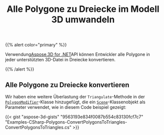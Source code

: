 ﻿---
title: Alle Polygone zu Dreiecke im Modell 3D umwandeln
type: docs
weight: 10
url: /de/net/convert-all-polygons-to-triangles-in-3d-model/
description: Mit Aspose.3D for .NET API können Entwickler alle Polygone in jeder unterstützten 3D-Datei in Dreiecke konvertieren.
---
{{% alert color="primary" %}}

Verwendung[Aspose.3D for .NET](http://products.aspose.com/3d/net)API können Entwickler alle Polygone in jeder unterstützten 3D-Datei in Dreiecke konvertieren.

{{% /alert %}}
## **Alle Polygone zu Dreiecke konvertieren**
Wir haben eine weitere Überlastung der `Triangulate`-Methode in der [`PolygonModifier`](https://reference.aspose.com/3d/net/aspose.threed.entities/polygonmodifier)-Klasse hinzugefügt, die ein [`Scene`](https://reference.aspose.com/3d/net/aspose.threed/scene)-Klassenobjekt als Parameter verwendet, wie in diesem Code beispiel gezeigt:

{{< gist "aspose-3d-gists" "9563193e834f0087b554c83130fcf7c7" "Examples-CSharp-Polygons-ConvertPolygonsToTriangles-ConvertPolygonsToTriangles.cs" >}}
